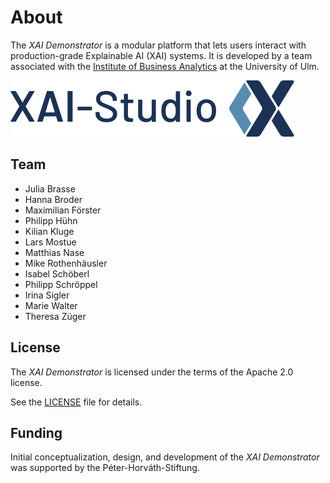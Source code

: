 # About

The _XAI Demonstrator_ is a modular platform that lets users interact with production-grade Explainable AI (XAI) systems.
It is developed by a team associated with the [Institute of Business Analytics](https://www.uni-ulm.de/mawi/iba/)
at the University of Ulm.

[![XAI Studio Logo](../common/vue-components/xaidemo-ui/src/assets/xai-studio-logo.svg)](https://www.xai-studio.de)

## Team

- Julia Brasse
- Hanna Broder
- Maximilian Förster
- Philipp Hühn
- Kilian Kluge
- Lars Mostue
- Matthias Nase
- Mike Rothenhäusler
- Isabel Schöberl
- Philipp Schröppel
- Irina Sigler
- Marie Walter
- Theresa Züger

## License

The _XAI Demonstrator_ is licensed under the terms of the Apache 2.0 license.

See the [LICENSE](https://github.com/XAI-Demonstrator/xai-demonstrator/blob/master/LICENSE)
file for details.

## Funding

Initial conceptualization, design, and development of the _XAI Demonstrator_
was supported by the Péter-Horváth-Stiftung.

